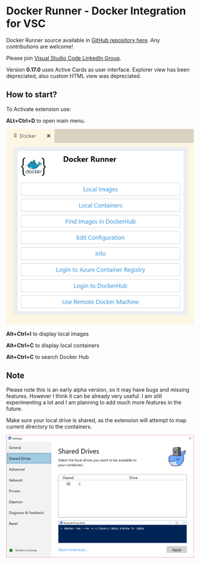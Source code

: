 # Docker Runner - Docker Integration for VSC

Docker Runner source available in [GitHub repository here](https://github.com/zikalino/vsc-docker). Any contributions are welcome!

Please join [Visual Studio Code LinkedIn Group](https://www.linkedin.com/groups/6974311).

Version **0.17.0** uses Active Cards as user interface. Explorer view has been depreciated, also custom HTML view was depreciated.

## How to start?

To Activate extension use:

**ALt+Ctrl+D** to open main menu.

![Main Menu](images/explorer-view.png)


**Alt+Ctrl+I** to display local images

**Alt+Ctrl+C** to display local containers

**Alt+Ctrl+C** to search Docker Hub

## Note

Please note this is an early alpha version, so it may have bugs and missing features.
However I think it can be already very useful.
I am still experimenting a lot and I am planning to add much more features in the future. 

Make sure your local drive is shared, as the extension will attempt to map current directory to the containers.

![Shared Drives](images/shared-drives.png)

